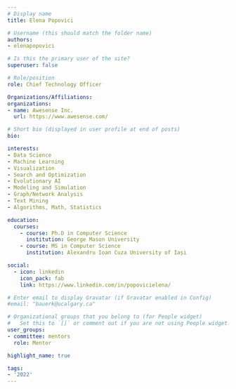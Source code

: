 ```yaml
---
# Display name
title: Elena Popovici

# Username (this should match the folder name)
authors:
- elenapopovici

# Is this the primary user of the site?
superuser: false

# Role/position
role: Chief Technology Officer

Organizations/Affiliations:
organizations:
- name: Awesense Inc.
  url: https://www.awesense.com/

# Short bio (displayed in user profile at end of posts)
bio:

interests:
- Data Science
- Machine Learning
- Visualization
- Search and Optimization
- Evolutionary AI
- Modeling and Simulation
- Graph/Network Analysis
- Text Mining
- Algorithms, Math, Statistics

education:
  courses:
    - course: Ph.D in Computer Science
      institution: George Mason University
    - course: MS in Computer Science
      institution: Alexandru Ioan Cuza University of Iași

social:
  - icon: linkedin
    icon_pack: fab
    link: https://www.linkedin.com/in/popovicielena/

# Enter email to display Gravatar (if Gravatar enabled in Config)
#email: "bauerk@ucalgary.ca"

# Organizational groups that you belong to (for People widget)
#   Set this to `[]` or comment out if you are not using People widget.
user_groups:
- committee: mentors
  role: Mentor

highlight_name: true

tags:
- '2022'
---
```


